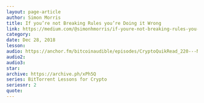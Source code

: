 ```yaml
---
layout: page-article
author: Simon Morris
title: If you’re not Breaking Rules you’re Doing it Wrong
link: https://medium.com/@simonhmorris/if-youre-not-breaking-rules-you-re-doing-it-wrong-bittorrent-lessons-for-crypto-2-of-4-72c68227fe69
category: 
date: Dec 28, 2018
lesson: 
audio: https://anchor.fm/bitcoinaudible/episodes/CryptoQuikRead_220---Not-Breaking-Rules--Youre-Doing-it-Wrong-BitTorrent-Lesson-2-Simon-Morris-e3grft/a-ac1h7s
audio2: 
audio3: 
star: 
archive: https://archive.ph/xPh5Q
series: BitTorrent Lessons for Crypto
seriesnr: 2
quote: 
---
```

